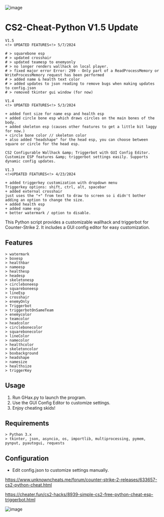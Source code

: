 ![image](https://github.com/Cr0mb/CS2-Cheat-Python/assets/137664526/dc5bab01-d02a-488b-adec-d2d292710d81)


# CS2-Cheat-Python V1.5 Update
```
V1.5
<!> UPDATED FEATURES<!> 5/7/2024

# > squarebone esp
# > updated crosshair
# > updated teamesp to enemyonly
# > no longer renders wallhack on local player.
# > fixed major error Error: 299 - Only part of a ReadProcessMemory or WriteProcessMemory request has been performed
# > added name & health text color
# > added updates to json reading to remove bugs when making updates to config.json
# > removed tkinter gui window (for now)
```

```
V1.4
<!> UPDATED FEATURES<!> 5/3/2024

+ added font size for name esp and health esp
+ added circle bone esp which draws circles on the main bones of the body.
+ added skeleton esp (causes other features to get a little bit laggy for now.)
+ circle bone color // skeleton color
+ also added "headshape" for the head esp, you can choose between square or circle for the head esp.

CS2 Configurable Wallhack &amp; Triggerbot with GUI Config Editor. Customize ESP features &amp; triggerbot settings easily. Supports dynamic config updates.
```
```
V1.3
<!>UPDATED FEATURES<!> 4/23/2024

+ added triggerkey customization with dropdown menu
Triggerkey options: shift, ctrl, alt, spacebar
+ added external crosshair
just uses the "+" from text to draw to screen so i didn't bother adding an option to change the size.
+ added health esp
+ added name esp
+ better watermark / option to disable.
```




This Python script provides a customizable wallhack and triggerbot for Counter-Strike 2. It includes a GUI config editor for easy customization.


## Features
```
> watermark
> boxesp
> healthbar
> nameesp
> healthesp
> headesp
> skeletonesp
> circleboneesp
> squareboneesp
> lineEsp
> crosshair
> enemyOnly
> Triggerbot
> triggerbotOnSameTeam
> enemycolor
> teamcolor
> headcolor
> circlebonecolor
> squarebonecolor
> lineColor
> namecolor
> healthcolor
> skeletoncolor
> boxbackground
> headshape
> namesize
> healthsize
> triggerKey
```
## Usage
1. Run GHax.py to launch the program.
2. Use the GUI Config Editor to customize settings.
3. Enjoy cheating skids!

## Requirements
```
> Python 3.x
> tkinter, json, asyncio, os, importlib, multiprocessing, pymem, pynput, pyautogui, requests
```

## Configuration
- Edit config.json to customize settings manually.

https://www.unknowncheats.me/forum/counter-strike-2-releases/633657-cs2-python-cheat.html

https://cheater.fun/cs2-hacks/8939-simple-cs2-free-python-cheat-esp-triggerbot.html

![image](https://github.com/Cr0mb/CS2-Cheat-Python/assets/137664526/ddc17bb0-0903-40af-bdde-3d3a06195a43)
